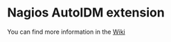 # Nagios AutoIDM extension


You can find more information in the [Wiki]

   [Wiki]: <https://github.com/ellak-monades-aristeias/nagios-autoIDM/wiki>